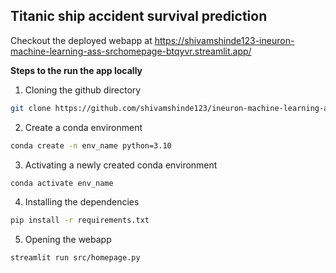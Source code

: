 ## Titanic ship accident survival prediction

Checkout the deployed webapp at https://shivamshinde123-ineuron-machine-learning-ass-srchomepage-btqyvr.streamlit.app/

**Steps to the run the app locally**

1. Cloning the github directory
```bash
git clone https://github.com/shivamshinde123/ineuron-machine-learning-assignment-3.git
```
2. Create a conda environment
```bash
conda create -n env_name python=3.10
```
3. Activating a newly created conda environment
```bash
conda activate env_name
```
4. Installing the dependencies
```bash
pip install -r requirements.txt
```
5. Opening the webapp
```bash
streamlit run src/homepage.py
```
